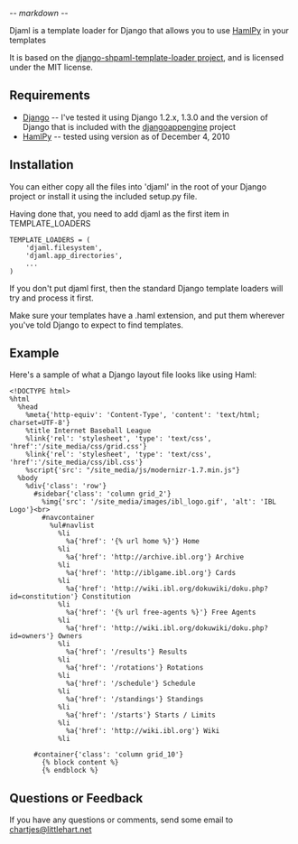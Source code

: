 -*- markdown -*-

Djaml is a template loader for Django that allows you to use [HamlPy](https://github.com/jessemiller/HamlPy) in your templates

It is based on the [django-shpaml-template-loader project](http://bitbucket.org/jiaaro/django-shpaml-template-loader),
and is licensed under the MIT license.

## Requirements

* [Django](http://www.djangoproject.org) -- I've tested it using Django 1.2.x, 1.3.0 and the version of Django that is included with the [djangoappengine](http://www.allbuttonspressed.com/projects/djangoappengine) project
* [HamlPy](https://github.com/jessemiller/HamlPy) -- tested using version as of December 4, 2010

## Installation

You can either copy all the files into 'djaml' in the root of your Django project
or install it using the included setup.py file.

Having done that, you need to add djaml as the first item in TEMPLATE_LOADERS 
    
    TEMPLATE_LOADERS = (
        'djaml.filesystem',
        'djaml.app_directories',
        ...
    )

If you don't put djaml first, then the standard Django template loaders will try and process
it first.

Make sure your templates have a .haml extension, and put them wherever you've told Django
to expect to find templates.

## Example

Here's a sample of what a Django layout file looks like using Haml:

    <!DOCTYPE html>
    %html
      %head
        %meta{'http-equiv': 'Content-Type', 'content': 'text/html; charset=UTF-8'}
        %title Internet Baseball League
        %link{'rel': 'stylesheet', 'type': 'text/css', 'href':'/site_media/css/grid.css'}
        %link{'rel': 'stylesheet', 'type': 'text/css', 'href':'/site_media/css/ibl.css'}
        %script{'src': "/site_media/js/modernizr-1.7.min.js"}
      %body
        %div{'class': 'row'}
          #sidebar{'class': 'column grid_2'}
            %img{'src': '/site_media/images/ibl_logo.gif', 'alt': 'IBL Logo'}<br>
            #navcontainer
              %ul#navlist
                %li
                  %a{'href': '{% url home %}'} Home
                %li
                  %a{'href': 'http://archive.ibl.org'} Archive
                %li
                  %a{'href': 'http://iblgame.ibl.org'} Cards
                %li
                  %a{'href': 'http://wiki.ibl.org/dokuwiki/doku.php?id=constitution'} Constitution
                %li
                  %a{'href': '{% url free-agents %}'} Free Agents
                %li
                  %a{'href': 'http://wiki.ibl.org/dokuwiki/doku.php?id=owners'} Owners
                %li
                  %a{'href': '/results'} Results
                %li
                  %a{'href': '/rotations'} Rotations
                %li
                  %a{'href': '/schedule'} Schedule
                %li
                  %a{'href': '/standings'} Standings
                %li
                  %a{'href': '/starts'} Starts / Limits
                %li
                  %a{'href': 'http://wiki.ibl.org'} Wiki
                %li

          #container{'class': 'column grid_10'}
            {% block content %}
            {% endblock %}


## Questions or Feedback

If you have any questions or comments, send some email to chartjes@littlehart.net
